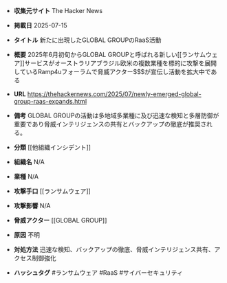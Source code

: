 - **収集元サイト**
The Hacker News

- **掲載日**
2025-07-15

- **タイトル**
新たに出現したGLOBAL GROUPのRaaS活動

- **概要**
2025年6月初旬からGLOBAL GROUPと呼ばれる新しい[[ランサムウェア]]サービスがオーストラリアブラジル欧米の複数業種を標的に攻撃を展開しているRamp4uフォーラムで脅威アクター$$$が宣伝し活動を拡大中である

- **URL**
https://thehackernews.com/2025/07/newly-emerged-global-group-raas-expands.html

- **備考**
GLOBAL GROUPの活動は多地域多業種に及び迅速な検知と多層防御が重要であり脅威インテリジェンスの共有とバックアップの徹底が推奨される。

- **分類**
[[他組織インシデント]]

- **組織名**
N/A

- **業種**
N/A

- **攻撃手口**
[[ランサムウェア]]

- **攻撃影響**
N/A

- **脅威アクター**
[[GLOBAL GROUP]]

- **原因**
不明

- **対処方法**
迅速な検知、バックアップの徹底、脅威インテリジェンス共有、アクセス制御強化

- **ハッシュタグ**
#ランサムウェア #RaaS #サイバーセキュリティ
